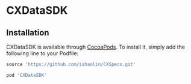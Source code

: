 # CXDataSDK

## Installation

CXDataSDK is available through [CocoaPods](https://cocoapods.org). To install
it, simply add the following line to your Podfile:

```ruby
source 'https://github.com/ishaolin/CXSpecs.git'

pod 'CXDataSDK'
```